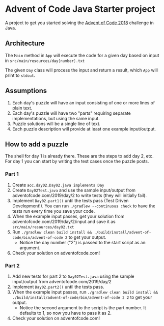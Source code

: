 # Advent of Code Java Starter project

A project to get you started solving the [Advent of Code 2018](https://adventofcode.com/2018) challenge in Java.

## Architecture

The `Main` method in `App` will execute the code for a given day based on input in `src/main/resources/day[number].txt`

The given `Day` class will process the input and return a result, which `App` will print to `stdout`.

## Assumptions

1. Each day's puzzle will have an input consisting of one or more lines of plain text.
1. Each day's puzzle will have two "parts" requiring separate implementations, but using the same input.
1. Puzzle solutions will be a single line of text.
1. Each puzzle description will provide at least one example input/output.

## How to add a puzzle

The shell for day 1 is already there. These are the steps to add day 2, etc. For day 1 you can start by writing the test cases once the puzzle posts.

### Part 1

1. Create `aoc.day02.Day02.java implements Day`
1. Create `Day02Test.java` and use the sample input/output from adventofcode.com/2019/day/2 to write tests (they will initially fail).
1. Implement `Day02.part1()` until the tests pass (Test Driven Development!). You can run `./gradlew --continuous check` to have the tests run every time you save your code.
1. When the example input passes, get your solution from adventofcode.com/2019/day/2/input and save it as `src/main/resources/day02.txt`
1. Run `./gradlew clean build install && ./build/install/advent-of-code/bin/advent-of-code 2` to get your output.
    - Notice the day number ("2") is passed to the start script as an argument.
1. Check your solution on adventofcode.com!

### Part 2

1. Add new tests for part 2 to `Day02Test.java` using the sample input/output from adventofcode.com/2019/day/2
1. Implement `Day02.part2()` until the tests pass.
1. When the example input passes, run `./gradlew clean build install && ./build/install/advent-of-code/bin/advent-of-code 2 2` to get your output.
    - Notice the second argument to the script is the part number. It defaults to 1, so now you have to pass it as 2.
1. Check your solution on adventofcode.com!

